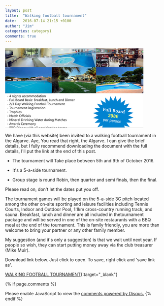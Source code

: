 ```yaml
---
layout: post
title:  "Walking football tournament"
date:   2016-07-14 21:15 +0100
author: "Jim"
categories: category1
comments: true
---
```


![Walking football tournament](/assets/wft-algarve.jpg)

We have (via this website) been invited to a walking football tournament in the Algarve. Aye, You read that right, the Algarve.<!--more-->
I can give the brief details, but I fully recommend downloading the document with the full details, I'll put the link at the end of this post.


- The tournament will Take place between 5th and 9th of October 2016.


- It's a 5-a-side tournament.


- Group stage is round Robin, then quarter and semi finals, then the final.


Please read on, don't let the dates put you off.


The tournament games will be played on the 5-a-side 3G pitch located among the other on-site sporting and leisure facilities including Tennis Courts, Indoor and Outdoor Pool, 1.1km cross-country running track, and sauna. Breakfast, lunch and dinner are all included in thetournament package and will be served in one of the on-site restaurants with a BBQ meal at the end of the tournament. This is family friendly, you are more than welcome to bring your partner or any other family member.

My suggestion (and it's only a suggestion) is that we wait until next year. If people so wish, they can start putting money away via the club treasurer (Mike Muir). 

Download link below. Just click to open. To save, right click and 'save link as'.

[WALKING FOOTBALL TOURNAMENT](http://www.ihateyoutoo.co.uk/wf-files/wft.pdf){:target="_blank"}

{% if page.comments %}
<div id="disqus_thread"></div>
<script>
    /**
     *  RECOMMENDED CONFIGURATION VARIABLES: EDIT AND UNCOMMENT THE SECTION BELOW TO INSERT DYNAMIC VALUES FROM YOUR PLATFORM OR CMS.
     *  LEARN WHY DEFINING THESE VARIABLES IS IMPORTANT: https://disqus.com/admin/universalcode/#configuration-variables
     */
    /*
    var disqus_config = function () {
        this.page.url = index.html;  // Replace PAGE_URL with your page's canonical URL variable
        this.page.identifier = PAGE_IDENTIFIER; // Replace PAGE_IDENTIFIER with your page's unique identifier variable
    };
    */
    (function() {  // DON'T EDIT BELOW THIS LINE
        var d = document, s = d.createElement('script');
        
        s.src = '//arbroathwalkingfootball.disqus.com/embed.js';
        
        s.setAttribute('data-timestamp', +new Date());
        (d.head || d.body).appendChild(s);
    })();
</script>
<noscript>Please enable JavaScript to view the <a href="https://disqus.com/?ref_noscript" rel="nofollow">comments powered by Disqus.</a></noscript>
{% endif %}
